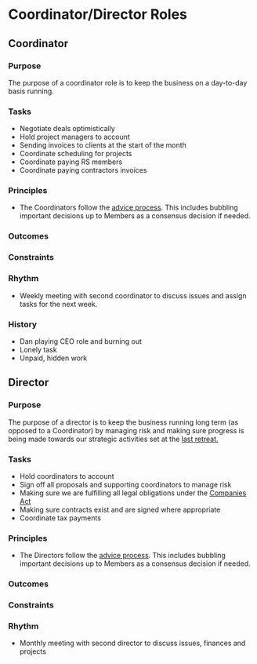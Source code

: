 Coordinator/Director Roles
===

## Coordinator

### Purpose
The purpose of a coordinator role is to keep the business on a day-to-day basis running.

### Tasks
* Negotiate deals optimistically
* Hold project managers to account
* Sending invoices to clients at the start of the month
* Coordinate scheduling for projects
* Coordinate paying RS members
* Coordinate paying contractors invoices


### Principles
* The Coordinators follow the [advice process](http://reinventingorganizationswiki.com/Decision_Making#The_advice_process). This includes bubbling important decisions up to Members as a consensus decision if needed.

### Outcomes

### Constraints

### Rhythm
* Weekly meeting with second coordinator to discuss issues and assign tasks for the next week.

### History

* Dan playing CEO role and burning out
* Lonely task
* Unpaid, hidden work

## Director

### Purpose
The purpose of a director is to keep the business running long term (as opposed to a Coordinator) by managing risk and making sure progress is being made towards our strategic activities set at the [last retreat.](https://www.rootsystems.nz/context/rhythm.html#retreat)

### Tasks
* Hold coordinators to account
* Sign off all proposals and supporting coordinators to manage risk
* Making sure we are fulfilling all legal obligations under the [Companies Act](http://www.legislation.govt.nz/act/public/1993/0105/latest/DLM319570.html)
* Making sure contracts exist and are signed where appropriate
* Coordinate tax payments


### Principles
* The Directors follow the [advice process](http://reinventingorganizationswiki.com/Decision_Making#The_advice_process). This includes bubbling important decisions up to Members as a consensus decision if needed.

### Outcomes

### Constraints

### Rhythm
* Monthly meeting with second director to discuss issues, finances and projects

